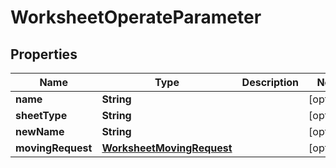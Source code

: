 
# WorksheetOperateParameter

## Properties
Name | Type | Description | Notes
------------ | ------------- | ------------- | -------------
**name** | **String** |  |  [optional]
**sheetType** | **String** |  |  [optional]
**newName** | **String** |  |  [optional]
**movingRequest** | [**WorksheetMovingRequest**](WorksheetMovingRequest.md) |  |  [optional]



